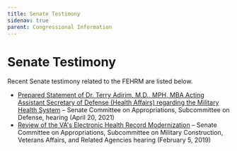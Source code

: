 ```yaml
---
title: Senate Testimony
sidenav: true
parent: Congressional Information
---
```

# Senate Testimony

Recent Senate testimony related to the FEHRM are listed below.

* [Prepared Statement of Dr. Terry Adirim, M.D., MPH, MBA Acting Assistant Secretary of Defense (Health Affairs) regarding the Military Health System](https://www.appropriations.senate.gov/imo/media/doc/STATEMENT%20Dr.%20Adirim%20AASD%20Health%20Affairs%20(4.20.21).pdf) – Senate Committee on Appropriations, Subcommittee on Defense, hearing (April 20, 2021) 
* [Review of the VA's Electronic Health Record Modernization](https://www.appropriations.senate.gov/hearings/review-of-the-vas-electronic-health-record-modernization) – Senate Committee on Appropriations, Subcommittee on Military Construction, Veterans Affairs, and Related Agencies hearing (February 5, 2019)